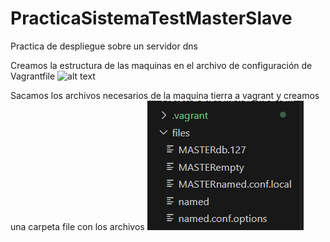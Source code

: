 # PracticaSistemaTestMasterSlave
Practica de despliegue sobre un servidor dns

Creamos la estructura de las maquinas en el archivo de configuración de Vagrantfile
![alt text](/images/image.png)


Sacamos los archivos necesarios de la maquina tierra a vagrant y creamos una carpeta file con los archivos
![alt text](/images/image1.png)